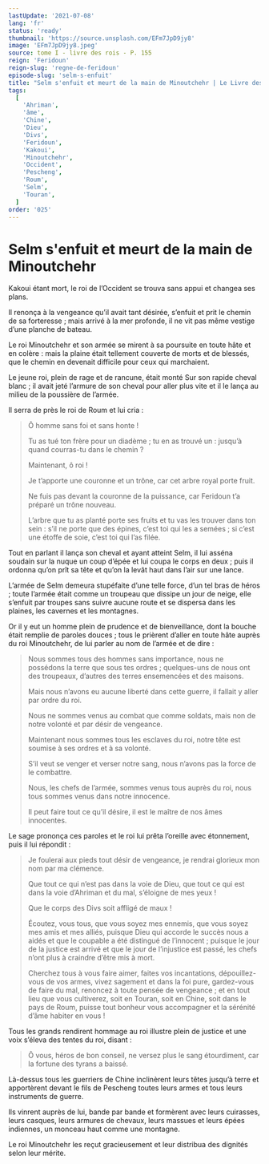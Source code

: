 ```yaml
---
lastUpdate: '2021-07-08'
lang: 'fr'
status: 'ready'
thumbnail: 'https://source.unsplash.com/EFm7JpD9jy8'
image: 'EFm7JpD9jy8.jpeg'
source: tome I - livre des rois - P. 155
reign: 'Feridoun'
reign-slug: 'regne-de-feridoun'
episode-slug: 'selm-s-enfuit'
title: "Selm s'enfuit et meurt de la main de Minoutchehr | Le Livre des Rois | Shâhnâmeh"
tags:
  [
    'Ahriman',
    'âme',
    'Chine',
    'Dieu',
    'Divs',
    'Feridoun',
    'Kakoui',
    'Minoutchehr',
    'Occident',
    'Pescheng',
    'Roum',
    'Selm',
    'Touran',
  ]
order: '025'
---
```


<!-- LTeX: language=fr -->

# Selm s'enfuit et meurt de la main de Minoutchehr

Kakoui étant mort, le roi de l’Occident se trouva sans appui et changea ses plans.

Il renonça à la vengeance qu’il avait tant désirée, s’enfuit et prit le chemin de sa forteresse ; mais arrivé à la mer profonde, il ne vit pas même vestige d’une planche de bateau.

Le roi Minoutchehr et son armée se mirent à sa poursuite en toute hâte et en colère : mais la plaine était tellement couverte de morts et de blessés, que le chemin en devenait difficile pour ceux qui marchaient.

Le jeune roi, plein de rage et de rancune, était monté Sur son rapide cheval blanc ; il avait jeté l’armure de son cheval pour aller plus vite et il le lança au milieu de la poussière de l’armée.

Il serra de près le roi de Roum et lui cria :

> Ô homme sans foi et sans honte !
>
> Tu as tué ton frère pour un diadème ; tu en as trouvé un : jusqu’à quand courras-tu dans le chemin ?
>
> Maintenant, ô roi !
>
> Je t’apporte une couronne et un trône, car cet arbre royal porte fruit.
>
> Ne fuis pas devant la couronne de la puissance, car Feridoun t’a préparé un trône nouveau.
>
> L’arbre que tu as planté porte ses fruits et tu vas les trouver dans ton sein : s’il ne porte que des épines, c’est toi qui les a semées ; si c’est une étoffe de soie, c’est toi qui l’as filée.

Tout en parlant il lança son cheval et ayant atteint Selm, il lui asséna soudain sur la nuque un coup d’épée et lui coupa le corps en deux ; puis il ordonna qu’on prît sa tête et qu’on la levât haut dans l’air sur une lance.

L’armée de Selm demeura stupéfaite d’une telle force, d’un tel bras de héros ; toute l’armée était comme un troupeau que dissipe un jour de neige, elle s’enfuit par troupes sans suivre aucune route et se dispersa dans les plaines, les cavernes et les montagnes.

Or il y eut un homme plein de prudence et de bienveillance, dont la bouche était remplie de paroles douces ; tous le prièrent d’aller en toute hâte auprès du roi Minoutchehr, de lui parler au nom de l’armée et de dire :

> Nous sommes tous des hommes sans importance, nous ne possédons la terre que sous tes ordres ; quelques-uns de nous ont des troupeaux, d’autres des terres ensemencées et des maisons.
>
> Mais nous n’avons eu aucune liberté dans cette guerre, il fallait y aller par ordre du roi.
>
> Nous ne sommes venus au combat que comme soldats, mais non de notre volonté et par désir de vengeance.
>
> Maintenant nous sommes tous les esclaves du roi, notre tête est soumise à ses ordres et à sa volonté.
>
> S’il veut se venger et verser notre sang, nous n’avons pas la force de le combattre.
>
> Nous, les chefs de l’armée, sommes venus tous auprès du roi, nous tous sommes venus dans notre innocence.
>
> Il peut faire tout ce qu’il désire, il est le maître de nos âmes innocentes.

Le sage prononça ces paroles et le roi lui prêta l’oreille avec étonnement, puis il lui répondit :

> Je foulerai aux pieds tout désir de vengeance, je rendrai glorieux mon nom par ma clémence.
>
> Que tout ce qui n’est pas dans la voie de Dieu, que tout ce qui est dans la voie d’Ahriman et du mal, s’éloigne de mes yeux !
>
> Que le corps des Divs soit affligé de maux !
>
> Écoutez, vous tous, que vous soyez mes ennemis, que vous soyez mes amis et mes alliés, puisque Dieu qui accorde le succès nous a aidés et que le coupable a été distingué de l’innocent ; puisque le jour de la justice est arrivé et que le jour de l’injustice est passé, les chefs n’ont plus à craindre d’être mis à mort.
>
> Cherchez tous à vous faire aimer, faites vos incantations, dépouillez-vous de vos armes, vivez sagement et dans la foi pure, gardez-vous de faire du mal, renoncez à toute pensée de vengeance ; et en tout lieu que vous cultiverez, soit en Touran, soit en Chine, soit dans le pays de Roum, puisse tout bonheur vous accompagner et la sérénité d’âme habiter en vous !

Tous les grands rendirent hommage au roi illustre plein de justice et une voix s’éleva des tentes du roi, disant :

> Ô vous, héros de bon conseil, ne versez plus le sang étourdiment, car la fortune des tyrans a baissé.

Là-dessus tous les guerriers de Chine inclinèrent leurs têtes jusqu’à terre et apportèrent devant le fils de Pescheng toutes leurs armes et tous leurs instruments de guerre.

Ils vinrent auprès de lui, bande par bande et formèrent avec leurs cuirasses, leurs casques, leurs armures de chevaux, leurs massues et leurs épées indiennes, un monceau haut comme une montagne.

Le roi Minoutchehr les reçut gracieusement et leur distribua des dignités selon leur mérite.
